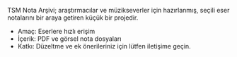 TSM Nota Arşivi; araştırmacılar ve müzikseverler için hazırlanmış, seçili eser notalarını bir araya getiren küçük bir projedir.

- Amaç: Eserlere hızlı erişim
- İçerik: PDF ve görsel nota dosyaları
- Katkı: Düzeltme ve ek önerileriniz için lütfen iletişime geçin.
